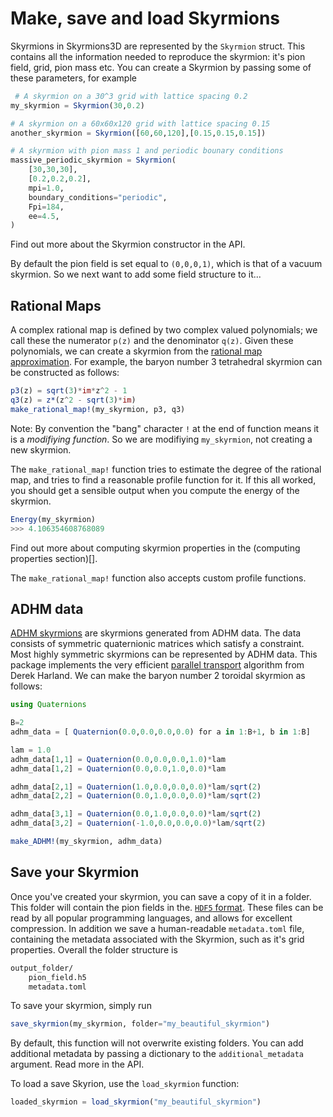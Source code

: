 # Make, save and load Skyrmions

Skyrmions in Skyrmions3D are represented by the `Skyrmion` struct. This contains all the information needed to reproduce the skyrmion: it's pion field, grid, pion mass etc. You can create a Skyrmion by passing some of these parameters, for example

``` julia
 # A skyrmion on a 30^3 grid with lattice spacing 0.2
my_skyrmion = Skyrmion(30,0.2)

# A skyrmion on a 60x60x120 grid with lattice spacing 0.15
another_skyrmion = Skyrmion([60,60,120],[0.15,0.15,0.15]) 

# A skyrmion with pion mass 1 and periodic bounary conditions
massive_periodic_skyrmion = Skyrmion(
    [30,30,30],
    [0.2,0.2,0.2], 
    mpi=1.0, 
    boundary_conditions="periodic",
    Fpi=184, 
    ee=4.5,
)
```

Find out more about the Skyrmion constructor in the API. 


By default the pion field is set equal to `(0,0,0,1)`, which is that of a vacuum skyrmion. So we next want to add some field structure to it...

## Rational Maps

A complex rational map is defined by two complex valued polynomials; we call these the numerator `p(z)` and the denominator `q(z)`. Given these polynomials, we can create a skyrmion from the [rational map approximation](https://arxiv.org/pdf/hep-th/9705151). For example, the baryon number 3 tetrahedral skyrmion can be constructed as follows:

``` julia
p3(z) = sqrt(3)*im*z^2 - 1
q3(z) = z*(z^2 - sqrt(3)*im)
make_rational_map!(my_skyrmion, p3, q3)
```

Note: By convention the "bang" character `!` at the end of function means it is a _modifiying function_. So we are modifiying `my_skyrmion`, not creating a new skyrmion.

The `make_rational_map!` function tries to estimate the degree of the rational map, and tries to find a reasonable profile function for it. If this all worked, you should get a sensible output when you compute the energy of the skyrmion.

``` julia
Energy(my_skyrmion)
>>> 4.106354608768089
```

Find out more about computing skyrmion properties in the (computing properties section)[].

The `make_rational_map!` function also accepts custom profile functions.

## ADHM data

[ADHM skyrmions](https://arxiv.org/pdf/2110.15190) are skyrmions generated from ADHM data. The data consists of symmetric quaternionic matrices which satisfy a constraint. Most highly symmetric skyrmions can be represented by ADHM data. This package implements the very efficient [parallel transport](https://arxiv.org/abs/2204.04032) algorithm from Derek Harland. We can make the baryon number 2 toroidal skyrmion as follows:

``` julia
using Quaternions

B=2
adhm_data = [ Quaternion(0.0,0.0,0.0,0.0) for a in 1:B+1, b in 1:B]

lam = 1.0
adhm_data[1,1] = Quaternion(0.0,0.0,0.0,1.0)*lam
adhm_data[1,2] = Quaternion(0.0,0.0,1.0,0.0)*lam

adhm_data[2,1] = Quaternion(1.0,0.0,0.0,0.0)*lam/sqrt(2)
adhm_data[2,2] = Quaternion(0.0,1.0,0.0,0.0)*lam/sqrt(2)

adhm_data[3,1] = Quaternion(0.0,1.0,0.0,0.0)*lam/sqrt(2)
adhm_data[3,2] = Quaternion(-1.0,0.0,0.0,0.0)*lam/sqrt(2)

make_ADHM!(my_skyrmion, adhm_data)
```

## Save your Skyrmion

Once you've created your skyrmion, you can save a copy of it in a folder. This folder will contain
the pion fields in the. [`HDF5` format](https://en.wikipedia.org/wiki/Hierarchical_Data_Format). These files
can be read by all popular programming languages, and allows for excellent compression. In addition we
save a human-readable `metadata.toml` file, containing the metadata associated with the Skyrmion, such as
it's grid properties. Overall the folder structure is

``` bash
output_folder/
    pion_field.h5
    metadata.toml
```

To save your skyrmion, simply run

``` julia
save_skyrmion(my_skyrmion, folder="my_beautiful_skyrmion")
```

By default, this function will not overwrite existing folders. You can add additional metadata by passing
a dictionary to the `additional_metadata` argument. Read more in the API.

To load a save Skyrion, use the `load_skyrmion` function:

``` julia
loaded_skyrmion = load_skyrmion("my_beautiful_skyrmion")
```
